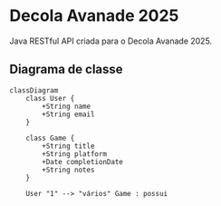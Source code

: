 # Decola Avanade 2025
Java RESTful API criada para o Decola Avanade 2025.

## Diagrama de classe

```mermaid
classDiagram
    class User {
        +String name
        +String email
    }

    class Game {
        +String title
        +String platform
        +Date completionDate
        +String notes
    }

    User "1" --> "vários" Game : possui
```

